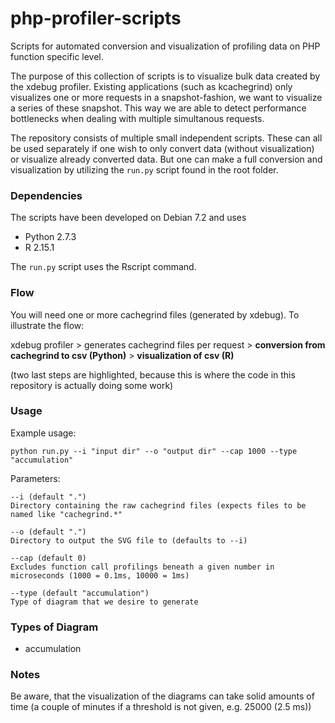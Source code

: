 php-profiler-scripts
====================

Scripts for automated conversion and visualization of profiling data on PHP function specific level.

The purpose of this collection of scripts is to visualize bulk data created by the xdebug profiler. Existing applications (such as kcachegrind) only visualizes one or more requests in a snapshot-fashion, we want to visualize a series of these snapshot. This way we are able to detect performance bottlenecks when dealing with multiple simultanous requests.

The repository consists of multiple small independent scripts. These can all be used separately if one wish to only convert data (without visualization) or visualize already converted data. But one can make a full conversion and visualization by utilizing the `run.py` script found in the root folder.

### Dependencies

The scripts have been developed on Debian 7.2 and uses

* Python 2.7.3
* R 2.15.1

The `run.py` script uses the Rscript command.

### Flow

You will need one or more cachegrind files (generated by xdebug). To illustrate the flow:

xdebug profiler > generates cachegrind files per request > **conversion from cachegrind to csv (Python)** > **visualization of csv (R)**

(two last steps are highlighted, because this is where the code in this repository is actually doing some work)

### Usage

Example usage:

    python run.py --i "input dir" --o "output dir" --cap 1000 --type "accumulation"

Parameters:

    --i (default ".")
    Directory containing the raw cachegrind files (expects files to be named like "cachegrind.*"
    
    --o (default ".")
    Directory to output the SVG file to (defaults to --i)
    
    --cap (default 0)
    Excludes function call profilings beneath a given number in microseconds (1000 = 0.1ms, 10000 = 1ms)
    
    --type (default "accumulation")
    Type of diagram that we desire to generate
    
### Types of Diagram

* accumulation

### Notes

Be aware, that the visualization of the diagrams can take solid amounts of time (a couple of minutes if a threshold is not given, e.g. 25000 (2.5 ms))